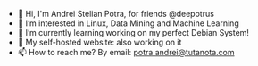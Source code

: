 - 👋 Hi, I'm Andrei Stelian Potra, for friends @deepotrus
- 👀 I’m interested in Linux, Data Mining and Machine Learning
- 🌱 I’m currently learning working on my perfect Debian System!
- 💞️ My self-hosted website: also working on it
- 📫 How to reach me? By email: potra.andrei@tutanota.com
